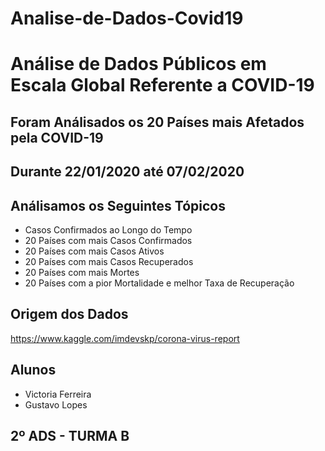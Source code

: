 # Analise-de-Dados-Covid19


# Análise de Dados Públicos em Escala Global Referente a COVID-19

## Foram Análisados os 20 Países mais Afetados pela COVID-19
## Durante 22/01/2020 até 07/02/2020

## Análisamos os Seguintes Tópicos
- Casos Confirmados ao Longo do Tempo
- 20 Países com mais Casos Confirmados
- 20 Países com mais Casos Ativos
- 20 Países com mais Casos Recuperados
- 20 Países com mais Mortes
- 20 Países com a pior Mortalidade e melhor Taxa de Recuperação


## Origem dos Dados
https://www.kaggle.com/imdevskp/corona-virus-report

## Alunos
- Victoria Ferreira
- Gustavo Lopes

## 2º ADS - TURMA B
